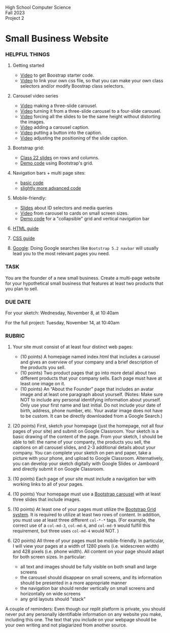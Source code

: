 High School Computer Science  
Fall 2023  
Project 2


# Small Business Website

### HELPFUL THINGS

1. Getting started
    * [Video](https://drive.google.com/file/d/18Jt2wuuSq_hMkZnKJFb-JzCIMRl6eBz6/view?usp=sharing) to get Boostrap starter code.
    * [Video](https://drive.google.com/file/d/1QdAM8ar_5rE-ssReyZewhlsUfSmqrKMO/view?usp=sharing) to link your own css file, so that you can make your own class selectors and/or modify Boostrap class selectors. 
    
2. Carousel video series
    * [Video](https://drive.google.com/file/d/1czFFOU3eROr0-nZqxfPlYJo-uYD-nJb_/view) making a three-slide carousel.
    * [Video](https://drive.google.com/file/d/1eqx3q3rH-JCtfc5wM-D4XnQCgYEnVwk2/view) turning it from a three-slide carousel to a four-slide carousel.
    * [Video](https://drive.google.com/file/d/1tzkGJT8nFVnQbchJQkO7ERLBdPSZS7aB/view) forcing all the slides to be the same height without distorting the images.
    * [Video](https://drive.google.com/file/d/1zXaHY7r-grLebl4ncVS6GTpk7kYsS-ZB/view) adding a carousel caption.
    * [Video](https://drive.google.com/file/d/1IOkP8GtRXsIo3iXJKhRdtEUF72GLWnBd/view) putting a button into the caption.
    * [Video](https://drive.google.com/file/d/1WPv-bDpq9I72O7aYT_EkeMZ-ZXAzU6k5/view) adjusting the positioning of the slide caption.  

3.  Bootstrap grid:
    * [Class 22 slides](https://docs.google.com/presentation/d/1O-1cnAg-_2Yb1vuHiYgLMJ9ZxnLeqxnsAAHMMMUa7uc/edit?usp=sharing) on rows and columns.
    * [Demo code](https://replit.com/@mcarlberg/GridExample1) using Bootstrap's grid.

4. Navigation bars + multi page sites:
    * [basic code](https://replit.com/@mcarlberg/Horizontal-Nav-1-Restaurant#style.css)
    * [slightly more advanced code](https://replit.com/@mcarlberg/MultiPageScratch#manhattan.html)

5. Mobile-friendly:
    * [Slides](https://docs.google.com/presentation/d/1JBvHIsdMEoa2vIqLE2-zqWdXAvPTb9NS0EgXz5s5K5I/edit?usp=sharing) about ID selectors and media queries
    * [Video](https://drive.google.com/file/d/1ZwnxfN_Lssqad7wsf_BZlsvk5FxbDb6t/view?usp=sharing) from carousel to cards on small screen sizes.
    * [Demo code](https://replit.com/@mcarlberg/Nav-Grid-Collapse-Example) for a "collapsible" grid and vertical navigation bar
  
6. [HTML guide](https://docs.google.com/document/d/14bh6zCKZJ_cY1dHyVFYt5JhL5yY8b0aSRgSMZA4I1uk/edit?usp=sharing)
7. [CSS guide](https://docs.google.com/document/d/1XVLb_sA7l5YvthfPDK_jCcwPk0dgUPEyas2GQg4dLfQ/edit?usp=sharing)
8. [Google](https://www.google.com): Doing Google searches like `Bootstrap 5.2 navbar` will usually lead you to the most relevant pages you need.


### TASK

You are the founder of a new small business.  Create a multi-page website for your hypothetical small business that features at least two products that you plan to sell.  


### DUE DATE 

For your sketch: Wednesday, November 8, at 10:40am 

For the full project: Tuesday, November 14, at 10:40am

### RUBRIC


1. Your site must consist of at least four distinct web pages:
    * (10 points) A homepage named index.html that includes a carousel and gives an overview of your company and a brief description of the products you sell. 
    * (10 points) Two product pages that go into more detail about two different products that your company sells.  Each page must have at least one image on it. 
    * (10 points) An “About the Founder” page that includes an avatar image and at least one paragraph about yourself.  (Notes: Make sure NOT to include any personal identifying information about yourself.  Only use your first name and last initial.  Do not include your date of birth, address, phone number, etc.  Your avatar image does not have to be custom.  It can be directly downloaded from a Google Search.) 

2. (20 points) First, sketch your homepage (just the homepage, not all four pages of your site) and submit on Google Classroom.  Your sketch is a basic drawing of the content of the page.  From your sketch, I should be able to tell: the name of your companty, the products you sell, the captions on all carousel slides, and 2-3 additional details about your company. You can complete your sketch on pen and paper, take a picture with your phone, and upload to Google Classroom.  Alternatively, you can develop your sketch digitally with Google Slides or Jamboard and directly submit it on Google Classroom.  

3. (10 points) Each page of your site must include a navigation bar with working links to all of your pages.

4. (10 points) Your homepage must use a [Bootstrap carousel](https://getbootstrap.com/docs/5.2/components/carousel/) with at least three slides that include images.

5. (10 points) At least one of your pages must utilize the [Bootstrap Grid system](https://getbootstrap.com/docs/5.2/layout/grid/). It is required to utilize at least two rows of content.  In addition, you must use at least three different `col-*-*` tags.  (For example, the correct use of a `col-md-3`, `col-md-6`, and `col-md-9` would fulfill this requirement, but three uses `col-md-4` would NOT. )

6. (20 points) All three of your pages must be mobile-friendly.  In particular, I will view your pages at a width of 1280 pixels (i.e. widescreen width) and 428 pixels (i.e. phone width).  All content on your page should adapt for both screen sizes.  In particular:
      * all text and images should be fully visible on both small and large screens
      * the carousel should disappear on small screens, and its information should be presented in a more appropriate manner
      * the navigation bar should render vertically on small screens and horizontally on wide screens
      * any grid layouts should "stack"   

A couple of reminders:
Even though our replit platform is private, you should never put any personally identifiable information on any website you make, including this one. 
The text that you include on your webpage should be your own writing and not plagiarized from another source. 
